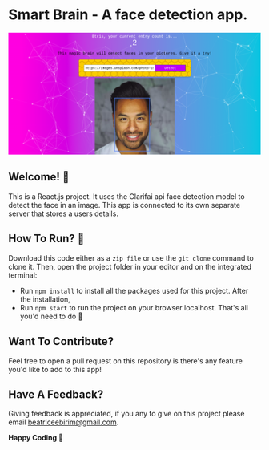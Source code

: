 # Smart Brain - A face detection app.

![Home view of Smart Brain](./public/face-detect-article-wrapper.png)

## Welcome! 👋
This is a React.js project. It uses the Clarifai api face detection model to detect the face in an image. This app is connected to its own separate server that stores a users details.

## How To Run? 🤔
Download this code either as a `zip file` or use the `git clone` command to clone it.
Then, open the project folder in your editor and on the integrated terminal:
-  Run `npm install` to install all the packages used for this project.
After the installation,
- Run `npm start` to run the project on your browser localhost.
    That's all you'd need to do 🙂

## Want To Contribute? 
Feel free to open a pull request on this repository is there's any feature you'd like to add to this app!

## Have A Feedback? 
Giving feedback is appreciated, if you any to give on this project please email beatriceebirim@gmail.com.

**Happy Coding 💪**
